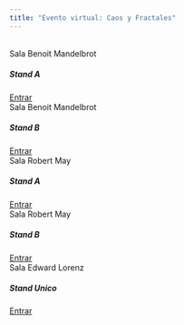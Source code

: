 ```yaml
---
title: "Evento virtual: Caos y Fractales"
---
```

<br>
<div class="row">
    <div class="col-md-3">
        <div class="card border-primary mb-3">
            <div class="card-header">Sala Benoit Mandelbrot</div>
            <div class="card-body text-primary">
                <h5 class="card-title">Stand A</h5>
                <a href="/caos-y-fractales/sala-benoit-mandelbrot-A" class="stretched-link">Entrar</a>
            </div>
        </div>
    </div>
    <div class="col-md-3">
        <div class="card border-primary mb-3">
            <div class="card-header">Sala Benoit Mandelbrot</div>
            <div class="card-body text-primary">
                <h5 class="card-title">Stand B</h5>
                <a href="/caos-y-fractales/sala-benoit-mandelbrot-B" class="stretched-link">Entrar</a>
            </div>
        </div>
    </div>
    <div class="col-md-3">
        <div class="card border-primary mb-3">
            <div class="card-header">Sala Robert May</div>
            <div class="card-body text-primary">
                <h5 class="card-title">Stand A</h5>
                <a href="/caos-y-fractales/sala-robert-may-A" class="stretched-link">Entrar</a>
            </div>
        </div>
    </div>
    <div class="col-md-3">
        <div class="card border-primary mb-3">
            <div class="card-header">Sala Robert May</div>
            <div class="card-body text-primary">
                <h5 class="card-title">Stand B</h5>
                <a href="/caos-y-fractales/sala-robert-may-B" class="stretched-link">Entrar</a>
            </div>
        </div>
    </div>
    <div class="col-md-3">
        <div class="card border-primary mb-3">
            <div class="card-header">Sala Edward Lorenz</div>
            <div class="card-body text-primary">
                <h5 class="card-title">Stand Unico</h5>
                <a href="/caos-y-fractales/sala-edward-lorenz" class="stretched-link">Entrar</a>
            </div>
        </div>
    </div>
</div>

